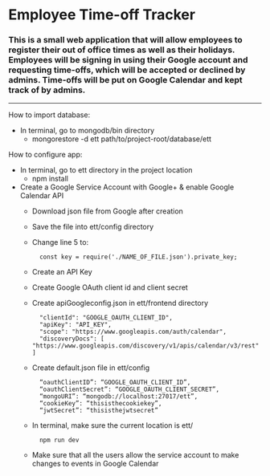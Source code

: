 <h1>Employee Time-off Tracker</h1>

<h3>This is a small web application that will allow employees to register
their out of office times as well as their holidays. Employees will be signing in using
their Google account and requesting time-offs, which will be accepted or declined by
admins. Time-offs will be put on Google Calendar and kept track of by admins.</h3>

<hr>

How to import database:
* In terminal, go to mongodb/bin directory
    * mongorestore -d ett path/to/project-root/database/ett

How to configure app:
* In terminal, go to ett directory in the project location
    * npm install
* Create a Google Service Account with Google+ & enable Google Calendar API
    * Download json file from Google after creation
    * Save the file into ett/config directory
    * Change line 5 to:

            const key = require('./NAME_OF_FILE.json').private_key;
    * Create an API Key
    * Create Google OAuth client id and client secret
    * Create apiGoogleconfig.json in ett/frontend directory

            "clientId": "GOOGLE_OAUTH_CLIENT_ID",
            "apiKey": "API_KEY",
            "scope": "https://www.googleapis.com/auth/calendar",
            "discoveryDocs": [ "https://www.googleapis.com/discovery/v1/apis/calendar/v3/rest" ]
    * Create default.json file in ett/config

            “oauthClientID”: “GOOGLE_OAUTH_CLIENT_ID”,
            “oauthClientSecret”: “GOOGLE_OAUTH_CLIENT_SECRET”,
            “mongoURI”: “mongodb://localhost:27017/ett”,
            “cookieKey”: “thisisthecookiekey”,
            “jwtSecret”: “thisisthejwtsecret”
    * In terminal, make sure the current location is ett/

            npm run dev
    * Make sure that all the users allow the service account to make changes to
events in Google Calendar
